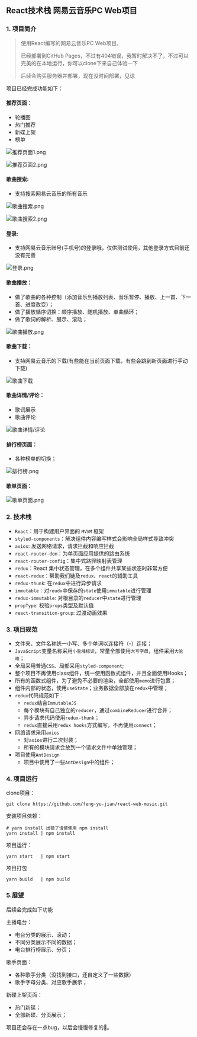 ## React技术栈 网易云音乐PC Web项目

### 1. 项目简介

> 使用React编写的网易云音乐PC Web项目。
> 
> 已经部署到GitHub Pages，不过有404错误，我暂时解决不了，不过可以完美的在本地运行，你可以clone下来自己体验一下
> 
> 后续会购买服务器并部署，现在没时间部署，见谅

项目已经完成功能如下：

#### 推荐页面：

- 轮播图
- 热门推荐
- 新碟上架
- 榜单


![推荐页面1.png](https://i.loli.net/2021/02/23/6JWNxCejOrMRKGl.png)

![推荐页面2.png](https://i.loli.net/2021/02/23/h6QJXxjkqEyaSvb.png)



#### 歌曲搜索:

- 支持搜索网易云音乐的所有音乐

![歌曲搜索.png](https://i.loli.net/2021/02/23/jy1JS8gi5mwhl6r.png)

![歌曲搜索2.png](https://i.loli.net/2021/02/23/4W72ZJ6qfe1SInC.png)



#### 登录:

- 支持网易云音乐账号(手机号)的登录哦，仅供测试使用，其他登录方式目前还没有完善

![登录.png](https://i.loli.net/2021/02/23/mly8ewP7cvKDAsV.png)



#### 歌曲播放：

- 做了歌曲的各种控制（添加音乐到播放列表、音乐暂停、播放、上一首、下一首、进度改变）；
- 做了播放循序切换：顺序播放、随机播放、单曲循环；
- 做了歌词的解析、展示、滚动；

![歌曲播放.png](https://i.loli.net/2021/02/23/gjD6KCL7pY1cqUe.png)



#### 歌曲下载：

- 支持网易云音乐的下载(有些能在当前页面下载，有些会跳到新页面进行手动下载)

![歌曲下载](https://i.loli.net/2021/02/23/5JRbkNimf61DVIw.png)



#### 歌曲详情/评论：

- 歌词展示
- 歌曲评论

![歌曲详情/评论](https://i.loli.net/2021/02/23/lNvPhCImqwKOx1S.png)



#### 排行榜页面：

- 各种榜单的切换；

![排行榜.png](https://i.loli.net/2021/02/23/bha9xw23QJ6rY1e.png)



#### 歌单页面：

![歌单页面.png](https://i.loli.net/2021/02/23/o7emb5d18fFxT9I.png)



### 2. 技术栈

- `React`：用于构建用户界面的 `MVVM` 框架
- `styled-components`：解决组件内容编写样式会影响全局样式导致冲突
- `axios`: 发送网络请求，请求拦截和响应拦截
- `react-router-dom`：为单页面应用提供的路由系统
- `react-router-config`：集中式路径映射表管理
- `redux`：React 集中状态管理，在多个组件共享某些状态时非常方便
- `react-redux`：帮助我们链及`redux`、`react`的辅助工具
- `redux-thunk`: 在`redux`中进行异步请求
- `immutable`：对`reudx`中保存的`state`使用`immutable`进行管理
- `redux-immutable`: 对根目录的`reducer`中`state`进行管理
- `propType`: 校验`props`类型及默认值
- `react-transition-group`: 过渡动画效果



### 3. 项目规范


- 文件夹、文件名称统一小写、多个单词以连接符（-）连接；
- `JavaScript`变量名称采用`小驼峰标识`，常量全部使用`大写字母`，组件采用`大驼峰`；
- 全局采用普通`CSS`、局部采用`styled-component`;
- 整个项目不再使用class组件，统一使用函数式组件，并且全面使用Hooks；
- 所有的函数式组件，为了避免不必要的渲染，全部使用`memo`进行包裹；
- 组件内部的状态，使用`useState`；业务数据全部放在`redux`中管理；
- `redux`代码规范如下：
  - `redux`结合`ImmutableJS`
  - 每个模块有自己独立的`reducer`，通过`combineReducer`进行合并；
  - 异步请求代码使用`redux-thunk`；
  - `redux`直接采用`redux hooks`方式编写，不再使用`connect`；
- 网络请求采用`axios`
  - 对`axios`进行二次封装；
  - 所有的模块请求会放到一个请求文件中单独管理；
- 项目使用`AntDesign`
  - 项目中使用了一些`AntDesign`中的组件；



### 4. 项目运行

clone项目：

```
git clone https://github.com/feng-yu-jian/react-web-music.git
```

安装项目依赖：

```shell
# yarn install 出错了请使使用 npm install 
yarn install | npm install
```

项目运行：

``` shell
yarn start   | npm start
```

项目打包

```shell
yarn build   | npm build
```



### 5.展望

后续会完成如下功能

主播电台：

- 电台分类的展示、滚动；
- 不同分类展示不同的数据；
- 电台排行榜展示、分页；

歌手页面：

- 各种歌手分类（没找到接口，还自定义了一些数据）
- 歌手字母分类、对应歌手展示；

新碟上架页面：

- 热门新碟；
- 全部新碟、分页展示；

项目还会存在一点bug，以后会慢慢修复的🎉。









